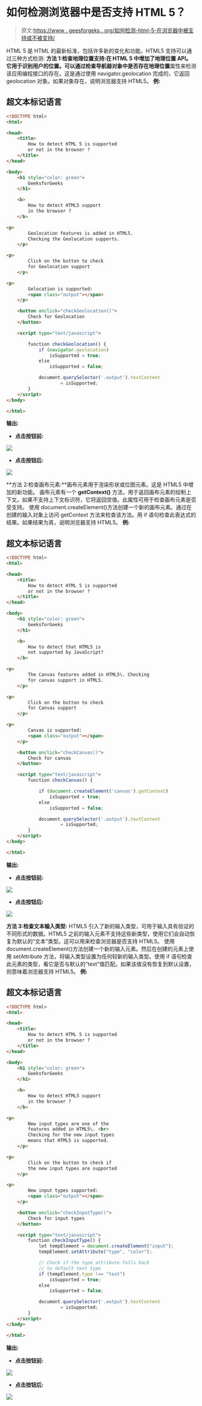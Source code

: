 # 如何检测浏览器中是否支持 HTML 5？

> 原文:[https://www . geesforgeks . org/如何检测-html-5-在浏览器中被支持或不被支持/](https://www.geeksforgeeks.org/how-to-detect-html-5-is-supported-or-not-in-the-browser/)

HTML 5 是 HTML 的最新标准，包括许多新的变化和功能。HTML5 支持可以通过三种方式检测:
**方法 1:检查地理位置支持:**在 HTML 5 中增加了地理位置 API。它用于识别用户的位置。可以通过检查导航器对象中是否存在**地理位置**属性来检测该应用编程接口的存在。这是通过使用 navigator.geolocation 完成的，它返回 geolocation 对象。如果对象存在，说明浏览器支持 HTML5。
**例:**

## 超文本标记语言

```html
<!DOCTYPE html>
<html>

<head>
    <title>
        How to detect HTML 5 is supported
        or not in the browser ?
    </title>
</head>

<body>
    <h1 style="color: green">
        GeeksforGeeks
    </h1>

    <b>
        How to detect HTML5 support
        in the browser ?
    </b>

<p>
        Geolocation features is added in HTML5.
        Checking the Geolocation supports.
    </p>

<p>
        Click on the button to check
        for Geolocation support
    </p>

<p>
        Gelocation is supported:
        <span class="output"></span>
    </p>

    <button onclick="checkGeolocation()">
        Check for Geolocation
    </button>

    <script type="text/javascript">

        function checkGeolocation() {
            if (navigator.geolocation)
                isSupported = true;
            else
                isSupported = false;

            document.querySelector('.output').textContent
                    = isSupported;
        }
    </script>
</body>

</html>
```

**输出:**

*   **点击按钮前:**

![](img/65c9def2a707a8179348f2abe07cb422.png)

*   **点击按钮后:**

![](img/ba5c996f8df77b492cc892c6d85a70b2.png)

**方法 2:检查画布元素:**画布元素用于渲染形状或位图元素。这是 HTML5 中增加的新功能。
画布元素有一个 **getContext()** 方法，用于返回画布元素的绘制上下文。如果不支持上下文标识符，它将返回空值。此属性可用于检查画布元素是否受支持。
使用 document.createElement()方法创建一个新的画布元素。通过在创建的输入对象上访问 getContext 方法来检查该方法。用 if 语句检查此表达式的结果。如果结果为真，说明浏览器支持 HTML5。
**例:**

## 超文本标记语言

```html
<!DOCTYPE html>
<html>

<head>
    <title>
        How to detect HTML 5 is supported
        or not in the browser ?
    </title>
</head>

<body>
    <h1 style="color: green">
        GeeksforGeeks
    </h1>

    <b>
        How to detect that HTML5 is
        not supported by JavaScript?
    </b>

<p>
        The Canvas features added in HTML5\. Checking
        for canvas support in HTML5.
    </p>

<p>
        Click on the button to check
        for Canvas support
    </p>

<p>
        Canvas is supported:
        <span class="output"></span>
    </p>

    <button onclick="checkCanvas()">
        Check for canvas
    </button>

    <script type="text/javascript">
        function checkCanvas() {

            if (document.createElement('canvas').getContext)
                isSupported = true;
            else
                isSupported = false;

            document.querySelector('.output').textContent
                    = isSupported;
        }
    </script>
</body>

</html>
```

**输出:**

*   **点击按钮前:**

![](img/288953aaad7943caa2dd30601bc387b9.png)

*   **点击按钮后:**

![](img/d87f3d9c2ba7cb96fae465fc198ff662.png)

**方法 3:检查文本输入类型:** HTML5 引入了新的输入类型，可用于输入具有验证的不同形式的数据。HTML5 之前的输入元素不支持这些新类型，使用它们会自动恢复为默认的“文本”类型。这可以用来检查浏览器是否支持 HTML5。
使用 document.createElement()方法创建一个新的输入元素。然后在创建的元素上使用 setAttribute 方法，将输入类型设置为任何较新的输入类型。使用 if 语句检查此元素的类型，看它是否与默认的“text”值匹配。如果该值没有恢复到默认设置，则意味着浏览器支持 HTML5。
**例:**

## 超文本标记语言

```html
<!DOCTYPE html>
<html>

<head>
    <title>
        How to detect HTML 5 is supported
        or not in the browser ?
    </title>
</head>

<body>
    <h1 style="color: green">
        GeeksforGeeks
    </h1>

    <b>
        How to detect HTML5 support
        in the browser ?
    </b>

<p>
        New input types are one of the
        features added in HTML5\. <br>
        Checking for the new input types
        means that HTML5 is supported.
    </p>

<p>
        Click on the button to check if
        the new input types are supported
    </p>

<p>
        New input types supported:
        <span class="output"></span>
    </p>

    <button onclick="checkInputType()">
        Check for input types
    </button>

    <script type="text/javascript">
        function checkInputType() {
            let tempElement = document.createElement("input");
            tempElement.setAttribute("type", "color");

            // Check if the type attribute falls back
            // to default text type
            if (tempElement.type !== "text")
                isSupported = true;
            else
                isSupported = false;

            document.querySelector('.output').textContent
                    = isSupported;
        }
    </script>
</body>

</html>
```

**输出:**

*   **点击按钮前:**

![](img/feff26120e5353f8126800b6ac910f3d.png)

*   **点击按钮后:**

![](img/3171a27bc35ac064d60b78e493f454ef.png)